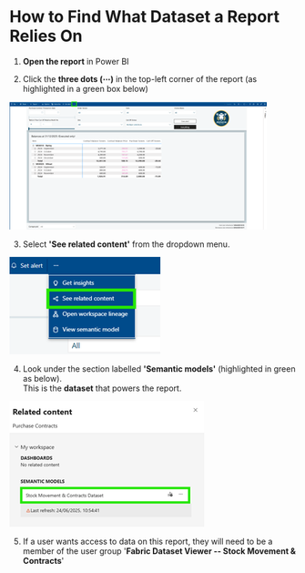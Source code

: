 # How to Find What Dataset a Report Relies On

1.  **Open the report** in Power BI

2.  Click the **three dots (****⋯****)** in the top-left corner of the report (as highlighted in a green box below)

![Three Dots](images/Datasets/three_dots.png)

3.  Select **'See related content'** from the dropdown menu.

![See Related Content](images/Datasets/see_related.png)

4.  Look under the section labelled **'Semantic models'** (highlighted in green as below). \
    This is the **dataset** that powers the report.

![Dataset](images/Datasets/dataset.png)

5. If a user wants access to data on this report, they will need to be a member of the user group '**Fabric Dataset Viewer -- Stock Movement & Contracts**'